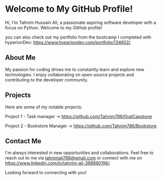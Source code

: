 # Welcome to My GitHub Profile!

Hi, I'm Tahnim Hussain Ali, a passionate aspiring software developer with a focus on Python. Welcome to my GitHub profile!

you can also check out my portfolio from the bootcamp I completed with hyperionDev: https://www.hyperiondev.com/portfolio/134602/

## About Me

My passion for coding drives me to constantly learn and explore new technologies. I enjoy collaborating on open-source projects and contributing to the developer community.

## Projects

Here are some of my notable projects:

Project 1 - Task manager -> https://github.com/Tahnim786/finalCapstone

Project 2 - Bookstore Manager -> https://github.com/Tahnim786/Bookstore

## Contact Me

I'm always interested in new opportunities and collaborations. Feel free to reach out to me via tahnimali786@gmail.com or connect with me on 
https://www.linkedin.com/in/tahnim-ali-368890196/.

Looking forward to connecting with you!

